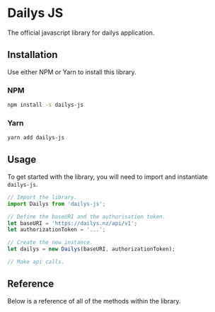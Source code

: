 # Dailys JS

The official javascript library for dailys application.

## Installation

Use either NPM or Yarn to install this library.

### NPM

```bash
npm install -s dailys-js
```

### Yarn

```bash
yarn add dailys-js
```

## Usage

To get started with the library, you will need to import and instantiate `dailys-js`.

```js
// Import the library.
import Dailys from 'dailys-js';

// Define the baseURI and the authorisation token.
let baseURI = 'https://dailys.nz/api/v1';
let authorizationToken = '...';

// Create the new instance.
let dailys = new Dailys(baseURI, authorizationToken);

// Make api calls.
```

## Reference

Below is a reference of all of the methods within the library.